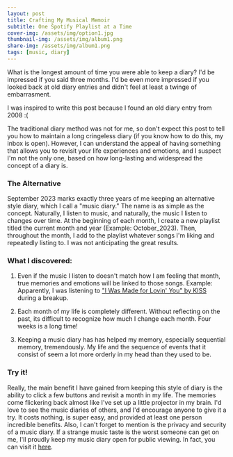 ```yaml
---
layout: post
title: Crafting My Musical Memoir
subtitle: One Spotify Playlist at a Time
cover-img: /assets/img/option1.jpg
thumbnail-img: /assets/img/album1.png
share-img: /assets/img/album1.png
tags: [music, diary]
---
```


What is the longest amount of time you were able to keep a diary? I'd be impressed if you said three months. I'd be even more impressed if you looked back at old diary entries and didn't feel at least a twinge of embarrasment. 

I was inspired to write this post because I found an old diary entry from 2008 :(

The traditional diary method was not for me, so don't expect this post to tell you how to maintain a long cringeless diary (if you know how to do this, my inbox is open). However, I can understand the appeal of having something that allows you to revisit your life experiences and emotions, and I suspect I'm not the only one, based on how long-lasting and widespread the concept of a diary is. 

### The Alternative
September 2023 marks exactly three years of me keeping an alternative style diary, which I call a "music diary." The name is as simple as the concept. Naturally, I listen to music, and naturally, the music I listen to changes over time. At the beginning of each month, I create a new playlist titled the current month and year (Example: October_2023). Then, throughout the month, I add to the playlist whatever songs I'm liking and repeatedly listing to. I was not anticipating the great results.

### What I discovered:
1. Even if the music I listen to doesn't match how I am feeling that month, true memories and emotions will be linked to those songs. Example: Apparently, I was listening to ["I Was Made for Lovin' You" by KISS](https://www.youtube.com/watch?v=hWEBmwRYRVM) during a breakup. 
   
2. Each month of my life is completely different. Without reflecting on the past, its difficult to recognize how much I change each month. Four weeks is a long time!
   
3. Keeping a music diary has has helped my memory, especially sequential memory, tremendously. My life and the sequence of events that it consist of seem a lot more orderly in my head than they used to be.

### Try it!
Really, the main benefit I have gained from keeping this style of diary is the ability to click a few buttons and revisit a month in my life. The memories come flickering back almost like I've set up a little projector in my brain. I'd love to see the music diaries of others, and I'd encourage anyone to give it a try. It costs nothing, is super easy, and provided at least one person incredible benefits. Also, I can't forget to mention is the privacy and security of a music diary. If a strange music taste is the worst someone can get on me, I'll proudly keep my music diary open for public viewing. In fact, you can visit it [here](https://open.spotify.com/user/sehiccn?si=6819400a98b64de7). 





